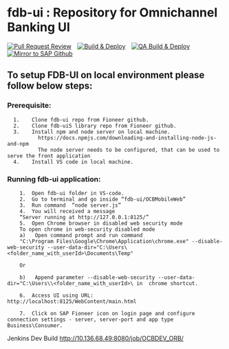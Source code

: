 # fdb-ui : Repository for Omnichannel Banking UI

[![Pull Request Review](https://github.com/Division-Banking/fdb-ui/actions/workflows/pr-review.yaml/badge.svg)](https://github.com/Division-Banking/fdb-ui/actions/workflows/pr-review.yaml)&emsp;[![Build & Deploy](https://github.com/Division-Banking/fdb-ui/actions/workflows/build-main.yaml/badge.svg)](https://github.com/Division-Banking/fdb-ui/actions/workflows/build-main.yaml)&emsp;[![QA Build & Deploy](https://github.com/Division-Banking/fdb-ui/actions/workflows/qa-deploy.yaml/badge.svg?branch=main)](https://github.com/Division-Banking/fdb-ui/actions/workflows/qa-deploy.yaml)&emsp;[![Mirror to SAP Github](https://github.com/Division-Banking/fdb-ui/actions/workflows/mirror-to-sap.yaml/badge.svg?branch=main)](https://github.com/Division-Banking/fdb-ui/actions/workflows/mirror-to-sap.yaml)

## To setup FDB-UI on local environment please follow below steps:
### Prerequisite:
```
  1.	Clone fdb-ui repo from Fioneer github.
  2.	Clone fdb-ui5 library repo from Fioneer github.
  3.	Install npm and node server on local machine.
          https://docs.npmjs.com/downloading-and-installing-node-js-and-npm
          The node server needs to be configured, that can be used to serve the front application
  4.    Install VS code in local machine.

```
### Running fdb-ui application:

```
    1.	Open fdb-ui folder in VS-code.
    2.	Go to terminal and go inside “fdb-ui/OCBMobileWeb”
    3.	Run command  “node server.js”
    4.	You will received a message
    “Server running at http://127.0.0.1:8125/”
    5.	Open Chrome browser in disabled web security mode
    To open chrome in web-security disabled mode
    a)	 Open command prompt and run command
    "C:\Program Files\Google\Chrome\Application\chrome.exe" --disable-web-security --user-data-dir="C:\Users\<folder_name_with_userId>\Documents\Temp"

    Or

    b)	 Append parameter --disable-web-security --user-data-dir="C:\Users\\<folder_name_with_userId>\ in  chrome shortcut.

    6.	Access UI using URL: http://localhost:8125/WebContent/main.html

    7.	Click on SAP Fioneer icon on login page and configure connection settings - server, server-port and app type Business\Consumer.

```
Jenkins Dev Build
http://10.136.68.49:8080/job/OCBDEV_ORB/
